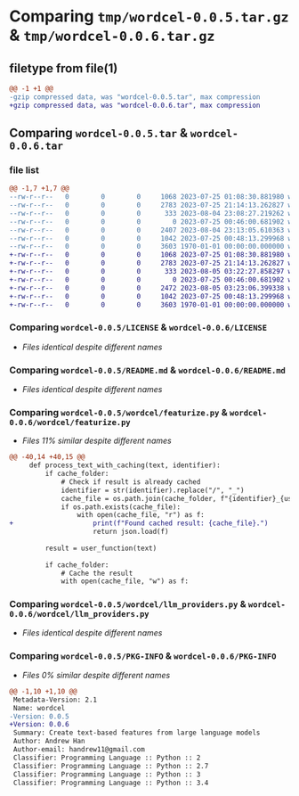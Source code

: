 # Comparing `tmp/wordcel-0.0.5.tar.gz` & `tmp/wordcel-0.0.6.tar.gz`

## filetype from file(1)

```diff
@@ -1 +1 @@
-gzip compressed data, was "wordcel-0.0.5.tar", max compression
+gzip compressed data, was "wordcel-0.0.6.tar", max compression
```

## Comparing `wordcel-0.0.5.tar` & `wordcel-0.0.6.tar`

### file list

```diff
@@ -1,7 +1,7 @@
--rw-r--r--   0        0        0     1068 2023-07-25 01:08:30.881980 wordcel-0.0.5/LICENSE
--rw-r--r--   0        0        0     2783 2023-07-25 21:14:13.262827 wordcel-0.0.5/README.md
--rw-r--r--   0        0        0      333 2023-08-04 23:08:27.219262 wordcel-0.0.5/pyproject.toml
--rw-r--r--   0        0        0        0 2023-07-25 00:46:00.681902 wordcel-0.0.5/wordcel/__init__.py
--rw-r--r--   0        0        0     2407 2023-08-04 23:13:05.610363 wordcel-0.0.5/wordcel/featurize.py
--rw-r--r--   0        0        0     1042 2023-07-25 00:48:13.299968 wordcel-0.0.5/wordcel/llm_providers.py
--rw-r--r--   0        0        0     3603 1970-01-01 00:00:00.000000 wordcel-0.0.5/PKG-INFO
+-rw-r--r--   0        0        0     1068 2023-07-25 01:08:30.881980 wordcel-0.0.6/LICENSE
+-rw-r--r--   0        0        0     2783 2023-07-25 21:14:13.262827 wordcel-0.0.6/README.md
+-rw-r--r--   0        0        0      333 2023-08-05 03:22:27.858297 wordcel-0.0.6/pyproject.toml
+-rw-r--r--   0        0        0        0 2023-07-25 00:46:00.681902 wordcel-0.0.6/wordcel/__init__.py
+-rw-r--r--   0        0        0     2472 2023-08-05 03:23:06.399338 wordcel-0.0.6/wordcel/featurize.py
+-rw-r--r--   0        0        0     1042 2023-07-25 00:48:13.299968 wordcel-0.0.6/wordcel/llm_providers.py
+-rw-r--r--   0        0        0     3603 1970-01-01 00:00:00.000000 wordcel-0.0.6/PKG-INFO
```

### Comparing `wordcel-0.0.5/LICENSE` & `wordcel-0.0.6/LICENSE`

 * *Files identical despite different names*

### Comparing `wordcel-0.0.5/README.md` & `wordcel-0.0.6/README.md`

 * *Files identical despite different names*

### Comparing `wordcel-0.0.5/wordcel/featurize.py` & `wordcel-0.0.6/wordcel/featurize.py`

 * *Files 11% similar despite different names*

```diff
@@ -40,14 +40,15 @@
     def process_text_with_caching(text, identifier):
         if cache_folder:
             # Check if result is already cached
             identifier = str(identifier).replace("/", "_")
             cache_file = os.path.join(cache_folder, f"{identifier}_{user_fn_name}.json")
             if os.path.exists(cache_file):
                 with open(cache_file, "r") as f:
+                    print(f"Found cached result: {cache_file}.")
                     return json.load(f)
 
         result = user_function(text)
 
         if cache_folder:
             # Cache the result
             with open(cache_file, "w") as f:
```

### Comparing `wordcel-0.0.5/wordcel/llm_providers.py` & `wordcel-0.0.6/wordcel/llm_providers.py`

 * *Files identical despite different names*

### Comparing `wordcel-0.0.5/PKG-INFO` & `wordcel-0.0.6/PKG-INFO`

 * *Files 0% similar despite different names*

```diff
@@ -1,10 +1,10 @@
 Metadata-Version: 2.1
 Name: wordcel
-Version: 0.0.5
+Version: 0.0.6
 Summary: Create text-based features from large language models
 Author: Andrew Han
 Author-email: handrew11@gmail.com
 Classifier: Programming Language :: Python :: 2
 Classifier: Programming Language :: Python :: 2.7
 Classifier: Programming Language :: Python :: 3
 Classifier: Programming Language :: Python :: 3.4
```

